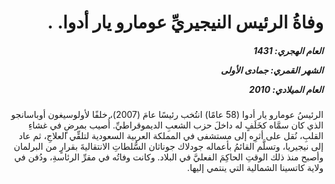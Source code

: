 <h1 dir="rtl">وفاةُ الرئيس النيجيريِّ عومارو يار أدوا. .</h1>

<h5 dir="rtl">العام الهجري:  1431

الشهر القمري: جمادى الأولى

العام الميلادي: 2010</h5>

<p dir="rtl">الرئيسُ عومارو يار أدوا (58 عامًا) انتُخب رئيسًا عامَ (2007)، خلفًا لأولوسيغون أوباسانجو الذي كان سمَّاه كخَلَفٍ له داخلَ حزب الشعبِ الديموقراطيِّ. أُصيب بمرضٍ في غشاءِ القلبِ، نُقل على أثرِه إلى مستشفى في المملكة العربية السعودية لتلقِّي العلاجِ، ثم عاد إلى نيجيريا، وتسلَّم القائمُ بأعماله جودلاك جوناثان السُّلطاتِ الانتقاليةَ بقرارٍ من البرلمان وأصبح منذ ذلك الوقتِ الحاكِمَ الفعليَّ في البلاد. وكانت وفاتُه في مقرِّ الرئاسةِ، ودُفن في ولاية كاتسينا الشمالية التي ينتمي إليها.</p></br>
